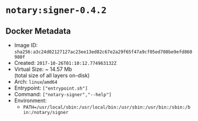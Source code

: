 # `notary:signer-0.4.2`

## Docker Metadata

- Image ID: `sha256:a3c24d02127127ac23ee13ed82c67e2a29f65f47a9cf05ed708be9efd860980f`
- Created: `2017-10-26T01:10:12.774963132Z`
- Virtual Size: ~ 14.57 Mb  
  (total size of all layers on-disk)
- Arch: `linux`/`amd64`
- Entrypoint: `["entrypoint.sh"]`
- Command: `["notary-signer","--help"]`
- Environment:
  - `PATH=/usr/local/sbin:/usr/local/bin:/usr/sbin:/usr/bin:/sbin:/bin:/notary/signer`
